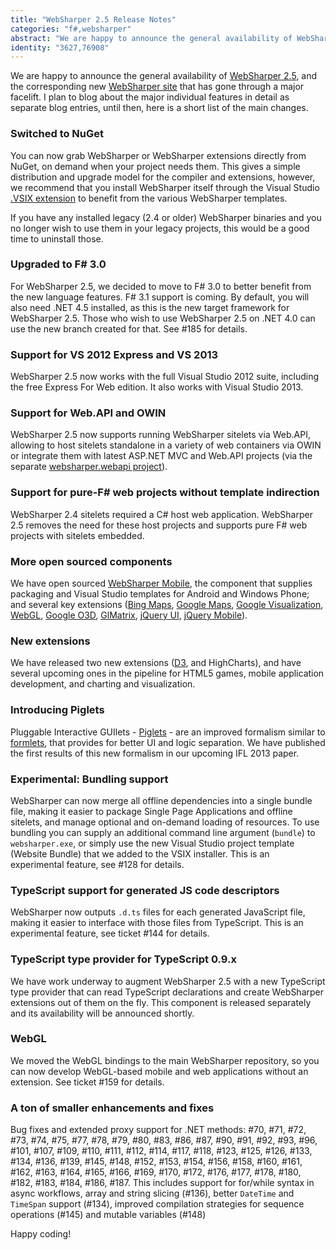 ```yaml
---
title: "WebSharper 2.5 Release Notes"
categories: "f#,websharper"
abstract: "We are happy to announce the general availability of WebSharper 2.5, and the corresponding new WebSharper site that has gone through a major facelift. I plan to blog about the major individual features in detail as separate blog entries, until then, here is a short list of the main changes."
identity: "3627,76908"
---
```

We are happy to announce the general availability of [WebSharper 2.5](http://websharper.com/downloads), and the corresponding new [WebSharper site](http://websharper.com) that has gone through a major facelift. I plan to blog about the major individual features in detail as separate blog entries, until then, here is a short list of the main changes.

### Switched to NuGet

You can now grab WebSharper or WebSharper extensions directly from NuGet, on demand when your project needs them. This gives a simple distribution and upgrade model for the compiler and extensions, however, we recommend that you install WebSharper itself through the Visual Studio [.VSIX extension](http://websharper.com/websharper.vsix) to benefit from the various WebSharper templates.

If you have any installed legacy (2.4 or older) WebSharper binaries and you no longer wish to use them in your legacy projects, this would be a good time to uninstall those.

### Upgraded to F# 3.0

For WebSharper 2.5, we decided to move to F# 3.0 to better benefit from the new language features. F# 3.1 support is coming. By default, you will also need .NET 4.5 installed, as this is the new target framework for WebSharper 2.5. Those who wish to use WebSharper 2.5 on .NET 4.0 can use the new branch created for that. See #185 for details.

### Support for VS 2012 Express and VS 2013

WebSharper 2.5 now works with the full Visual Studio 2012 suite, including the free Express For Web edition. It also works with Visual Studio 2013.

### Support for Web.API and OWIN

WebSharper 2.5 now supports running WebSharper sitelets via Web.API, allowing to host sitelets standalone in a variety of web containers via OWIN or integrate them with latest ASP.NET MVC and Web.API projects (via the separate [websharper.webapi project](https://bitbucket.org/IntelliFactory/websharper.webapi)).

### Support for pure-F# web projects without template indirection

WebSharper 2.4 sitelets required a C# host web application. WebSharper 2.5 removes the need for these host projects and supports pure F# web projects with sitelets embedded.

### More open sourced components

We have open sourced [WebSharper Mobile](https://bitbucket.org/IntelliFactory/websharper.mobile), the component that supplies packaging and Visual Studio templates for Android and Windows Phone; and several key extensions ([Bing Maps](https://bitbucket.org/IntelliFactory/websharper.bing.maps), [Google Maps](https://bitbucket.org/IntelliFactory/websharper.google.maps), [Google Visualization](https://bitbucket.org/IntelliFactory/websharper.google.visualization), [WebGL](https://bitbucket.org/IntelliFactory/websharper/raw/tip/IntelliFactory.WebSharper.Html5/Definition.fs), [Google O3D](https://bitbucket.org/IntelliFactory/websharper.o3d), [GlMatrix](https://bitbucket.org/IntelliFactory/websharper.glmatrix), [jQuery UI](https://bitbucket.org/IntelliFactory/websharper.jquery.ui), [jQuery Mobile](https://bitbucket.org/IntelliFactory/websharper.jquerymobile)).

### New extensions

We have released two new extensions ([D3](https://bitbucket.org/IntelliFactory/websharper.d3), and HighCharts), and have several upcoming ones in the pipeline for HTML5 games, mobile application development, and charting and visualization.

### Introducing Piglets

Pluggable Interactive GUIlets - [Piglets](http://websharper.com/docs/piglets) - are an improved formalism similar to [formlets](http://websharper.com/docs/formlets), that provides for better UI and logic separation. We have published the first results of this new formalism in our upcoming IFL 2013 paper.

### Experimental: Bundling support

WebSharper can now merge all offline dependencies into a single bundle file, making it easier to package Single Page Applications and offline sitelets, and manage optional and on-demand loading of resources. To use bundling you can supply an additional command line argument (`bundle`) to `websharper.exe`, or simply use the new Visual Studio project template (Website Bundle) that we added to the VSIX installer. This is an experimental feature, see #128 for details.

### TypeScript support for generated JS code descriptors

WebSharper now outputs `.d.ts` files for each generated JavaScript file, making it easier to interface with those files from TypeScript. This is an experimental feature, see ticket #144 for details.

### TypeScript type provider for TypeScript 0.9.x

We have work underway to augment WebSharper 2.5 with a new TypeScript type provider that can read TypeScript declarations and create WebSharper extensions out of them on the fly. This component is released separately and its availability will be announced shortly.

### WebGL

We moved the WebGL bindings to the main WebSharper repository, so you can now develop WebGL-based mobile and web applications without an extension. See ticket #159 for details.

### A ton of smaller enhancements and fixes

Bug fixes and extended proxy support for .NET methods: #70, #71, #72, #73, #74, #75, #77, #78, #79, #80, #83, #86, #87, #90, #91, #92, #93, #96, #101, #107, #109, #110, #111, #112, #114, #117, #118, #123, #125, #126, #133, #134, #136, #139, #145, #148, #152, #153, #154, #156, #158, #160, #161, #162, #163, #164, #165, #166, #169, #170, #172, #176, #177, #178, #180, #182, #183, #184, #186, #187. This includes support for for/while syntax in async workflows, array and string slicing (#136), better `DateTime` and `TimeSpan` support (#134), improved compilation strategies for sequence operations (#145) and mutable variables (#148)

Happy coding!
